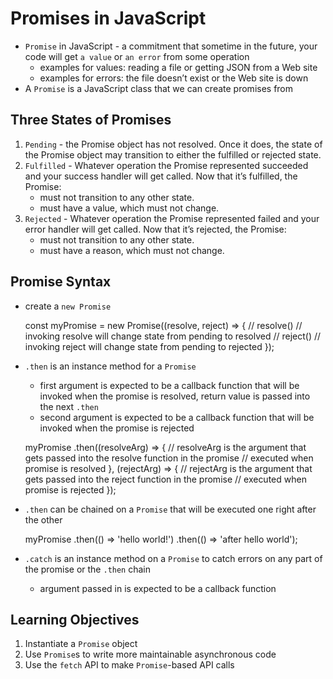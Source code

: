 Promises in JavaScript
======================

-   `Promise` in JavaScript - a commitment that sometime in the future, your code will get `a value` or `an error` from some operation
    -   examples for values: reading a file or getting JSON from a Web site
    -   examples for errors: the file doesn’t exist or the Web site is down
-   A `Promise` is a JavaScript class that we can create promises from

Three States of Promises
------------------------

1.  `Pending` - the Promise object has not resolved. Once it does, the state of the Promise object may transition to either the fulfilled or rejected state.
2.  `Fulfilled` - Whatever operation the Promise represented succeeded and your success handler will get called. Now that it’s fulfilled, the Promise:
    -   must not transition to any other state.
    -   must have a value, which must not change.
3.  `Rejected` - Whatever operation the Promise represented failed and your error handler will get called. Now that it’s rejected, the Promise:
    -   must not transition to any other state.
    -   must have a reason, which must not change.

Promise Syntax
--------------

-   create a `new Promise`

    const myPromise = new Promise((resolve, reject) => {
      // resolve() // invoking resolve will change state from pending to resolved
      // reject() // invoking reject will change state from pending to rejected
    });

-   `.then` is an instance method for a `Promise`
    -   first argument is expected to be a callback function that will be invoked when the promise is resolved, return value is passed into the next `.then`
    -   second argument is expected to be a callback function that will be invoked when the promise is rejected

    myPromise
      .then((resolveArg) => {
        // resolveArg is the argument that gets passed into the resolve function in the promise
        // executed when promise is resolved
      }, (rejectArg) => {
        // rejectArg is the argument that gets passed into the reject function in the promise
        // executed when promise is rejected
      });

-   `.then` can be chained on a `Promise` that will be executed one right after the other

    myPromise
      .then(() => 'hello world!')
      .then(() => 'after hello world');

-   `.catch` is an instance method on a `Promise` to catch errors on any part of the promise or the `.then` chain
    -   argument passed in is expected to be a callback function

Learning Objectives
-------------------

1.  Instantiate a `Promise` object
2.  Use `Promise`s to write more maintainable asynchronous code
3.  Use the `fetch` API to make `Promise`-based API calls
